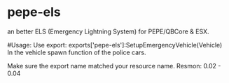 # pepe-els
an better ELS (Emergency Lightning System) for PEPE/QBCore &amp; ESX.


#Usage:
Use export: exports['pepe-els']:SetupEmergencyVehicle(Vehicle)
In the vehicle spawn function of the police cars.


Make sure the export name matched your resource name.
Resmon: 0.02 - 0.04
